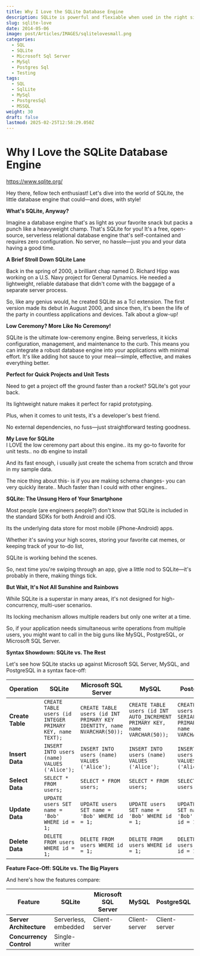 ```yaml
---
title: Why I Love the SQLite Database Engine
description: SQLite is powerful and flexiable when used in the right situations
slug: sqlite-love
date: 2014-05-06
image: post/Articles/IMAGES/sqlitelovesmall.png
categories:
  - SQL
  - SQLite
  - Microsoft Sql Server
  - MySql
  - Postgres Sql
  - Testing
tags:
  - SQL
  - SqlLite
  - MySql
  - PostgresSql
  - MSSQL
weight: 30
draft: false
lastmod: 2025-02-25T12:58:29.050Z
---
```

# Why I Love the SQLite Database Engine

https://www.sqlite.org/

Hey there, fellow tech enthusiast! Let's dive into the world of SQLite, the little database engine that could—and does, with style!

**What's SQLite, Anyway?**

Imagine a database engine that's as light as your favorite snack but packs a punch like a heavyweight champ. That's SQLite for you! It's a free, open-source, serverless relational database engine that's self-contained and requires zero configuration. No server, no hassle—just you and your data having a good time.

**A Brief Stroll Down SQLite Lane**

Back in the spring of 2000, a brilliant chap named D. Richard Hipp was working on a U.S. Navy project for General Dynamics. He needed a lightweight, reliable database that didn't come with the baggage of a separate server process.

So, like any genius would, he created SQLite as a Tcl extension. The first version made its debut in August 2000, and since then, it's been the life of the party in countless applications and devices. Talk about a glow-up!

**Low Ceremony? More Like No Ceremony!**

SQLite is the ultimate low-ceremony engine. Being serverless, it kicks configuration, management, and maintenance to the curb. This means you can integrate a robust database engine into your applications with minimal effort. It's like adding hot sauce to your meal—simple, effective, and makes everything better.

**Perfect for Quick Projects and Unit Tests**

Need to get a project off the ground faster than a rocket? SQLite's got your back.

Its lightweight nature makes it perfect for rapid prototyping.

Plus, when it comes to unit tests, it's a developer's best friend.

No external dependencies, no fuss—just straightforward testing goodness.

**My Love for SQLite**\
I LOVE the low ceremony part about this engine.. its my go-to favorite for unit tests.. no db engine to install

And its fast enough, i usually just create the schema from scratch and throw in my sample data.

The nice thing about this- is if you are making schema changes- you can very quickly iterate.. Much faster than I could with other engines..

**SQLite: The Unsung Hero of Your Smartphone**

Most people (are engineers people?) don't know that SQLite is included in the standard SDKs for both Android and iOS.

Its the underlying data store for most mobile (iPhone-Android) apps.

Whether it's saving your high scores, storing your favorite cat memes, or keeping track of your to-do list,

SQLite is working behind the scenes.

So, next time you're swiping through an app, give a little nod to SQLite—it's probably in there, making things tick.

**But Wait, It's Not All Sunshine and Rainbows**

While SQLite is a superstar in many areas, it's not designed for high-concurrency, multi-user scenarios.

Its locking mechanism allows multiple readers but only one writer at a time.

So, if your application needs simultaneous write operations from multiple users, you might want to call in the big guns like MySQL, PostgreSQL, or Microsoft SQL Server.

**Syntax Showdown: SQLite vs. The Rest**

Let's see how SQLite stacks up against Microsoft SQL Server, MySQL, and PostgreSQL in a syntax face-off:

| Operation        | SQLite                                                    | Microsoft SQL Server                                                   | MySQL                                                                       | PostgreSQL                                                      |
| ---------------- | --------------------------------------------------------- | ---------------------------------------------------------------------- | --------------------------------------------------------------------------- | --------------------------------------------------------------- |
| **Create Table** | `CREATE TABLE users (id INTEGER PRIMARY KEY, name TEXT);` | `CREATE TABLE users (id INT PRIMARY KEY IDENTITY, name NVARCHAR(50));` | `CREATE TABLE users (id INT AUTO_INCREMENT PRIMARY KEY, name VARCHAR(50));` | `CREATE TABLE users (id SERIAL PRIMARY KEY, name VARCHAR(50));` |
| **Insert Data**  | `INSERT INTO users (name) VALUES ('Alice');`              | `INSERT INTO users (name) VALUES ('Alice');`                           | `INSERT INTO users (name) VALUES ('Alice');`                                | `INSERT INTO users (name) VALUES ('Alice');`                    |
| **Select Data**  | `SELECT * FROM users;`                                    | `SELECT * FROM users;`                                                 | `SELECT * FROM users;`                                                      | `SELECT * FROM users;`                                          |
| **Update Data**  | `UPDATE users SET name = 'Bob' WHERE id = 1;`             | `UPDATE users SET name = 'Bob' WHERE id = 1;`                          | `UPDATE users SET name = 'Bob' WHERE id = 1;`                               | `UPDATE users SET name = 'Bob' WHERE id = 1;`                   |
| **Delete Data**  | `DELETE FROM users WHERE id = 1;`                         | `DELETE FROM users WHERE id = 1;`                                      | `DELETE FROM users WHERE id = 1;`                                           | `DELETE FROM users WHERE id = 1;`                               |

**Feature Face-Off: SQLite vs. The Big Players**

And here's how the features compare:

| Feature                 | SQLite               | Microsoft SQL Server | MySQL         | PostgreSQL    |
| ----------------------- | -------------------- | -------------------- | ------------- | ------------- |
| **Server Architecture** | Serverless, embedded | Client-server        | Client-server | Client-server |
| **Concurrency Control** | Single-writer        |                      |               |               |
